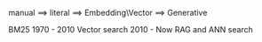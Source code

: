 manual $\implies$ literal $\implies$ Embedding\Vector $\implies$ Generative

BM25 1970 - 2010
Vector search 2010 - Now
RAG and ANN search